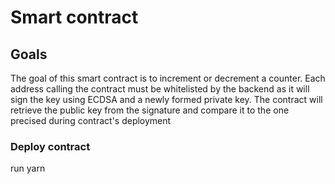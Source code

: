 # Smart contract


## Goals

The goal of this smart contract is to increment or decrement a counter. Each address calling the contract must be whitelisted by the backend as it will sign the key using ECDSA and a newly formed private key. The contract will retrieve the public key from the signature and compare it to the one precised during contract's deployment

### Deploy contract

run <Language> yarn 

